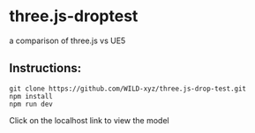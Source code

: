 # three.js-droptest
a comparison of three.js vs UE5

## Instructions: 
```
git clone https://github.com/WILD-xyz/three.js-drop-test.git
npm install
npm run dev
```
Click on the localhost link to view the model
